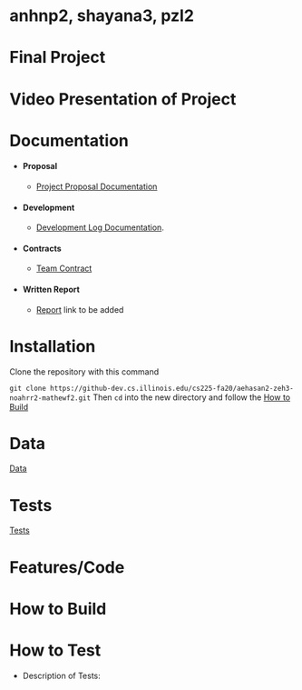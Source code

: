 # anhnp2, shayana3, pzl2
# Final Project
# Video Presentation of Project
# Documentation
* #### Proposal
  * [Project Proposal Documentation](https://github.com/PatanL/final-project-wiki-vote-groups/blob/main/documents/Proposal.md)

* #### Development
  * [Development Log Documentation](https://github.com/PatanL/final-project-wiki-vote-groups/blob/main/documents/log.md). 
  
* #### Contracts
  * [Team Contract](https://github.com/PatanL/final-project-wiki-vote-groups/blob/main/documents/Contract.md)

* #### Written Report
  * [Report]() link to be added
# Installation
Clone the repository with this command

`git clone https://github-dev.cs.illinois.edu/cs225-fa20/aehasan2-zeh3-noahrr2-mathewf2.git`
Then `cd` into the new directory and follow the [How to Build](https://github.com/PatanL/final-project-wiki-vote-groups/edit/main/README.md#how-to-Build)

# Data
[Data](https://github.com/PatanL/final-project-wiki-vote-groups/tree/main/data)

# Tests
[Tests](https://github.com/PatanL/final-project-wiki-vote-groups/tree/main/tests)

# Features/Code

# How to Build
# How to Test
* Description of Tests:

